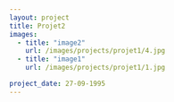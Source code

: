 ```yaml
---
layout: project
title: Projet2
images:
  - title: "image2"
    url: /images/projects/projet1/4.jpg
  - title: "image1"
    url: /images/projects/projet1/1.jpg

project_date: 27-09-1995
---
```

